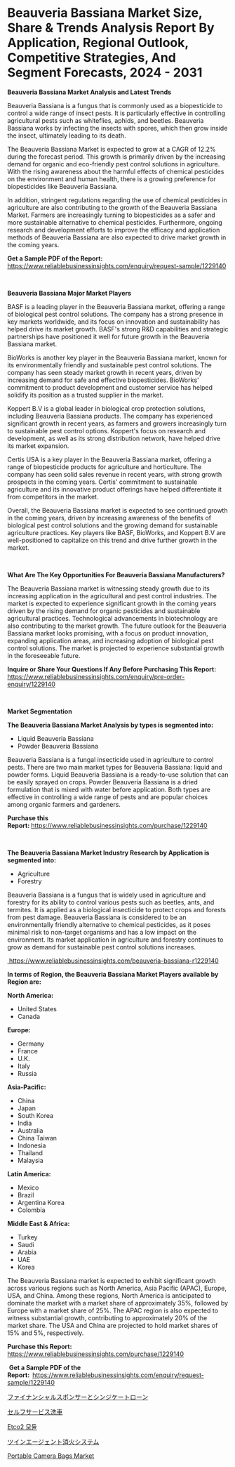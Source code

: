 <p><h1>Beauveria Bassiana Market Size, Share & Trends Analysis Report By Application, Regional Outlook, Competitive Strategies, And Segment Forecasts, 2024 - 2031</h1></p><p><strong>Beauveria Bassiana Market Analysis and Latest Trends</strong></p>
<p><p>Beauveria Bassiana is a fungus that is commonly used as a biopesticide to control a wide range of insect pests. It is particularly effective in controlling agricultural pests such as whiteflies, aphids, and beetles. Beauveria Bassiana works by infecting the insects with spores, which then grow inside the insect, ultimately leading to its death.</p><p>The Beauveria Bassiana Market is expected to grow at a CAGR of 12.2% during the forecast period. This growth is primarily driven by the increasing demand for organic and eco-friendly pest control solutions in agriculture. With the rising awareness about the harmful effects of chemical pesticides on the environment and human health, there is a growing preference for biopesticides like Beauveria Bassiana.</p><p>In addition, stringent regulations regarding the use of chemical pesticides in agriculture are also contributing to the growth of the Beauveria Bassiana Market. Farmers are increasingly turning to biopesticides as a safer and more sustainable alternative to chemical pesticides. Furthermore, ongoing research and development efforts to improve the efficacy and application methods of Beauveria Bassiana are also expected to drive market growth in the coming years.</p></p>
<p><strong>Get a Sample PDF of the Report:&nbsp;</strong> <a href="https://www.reliablebusinessinsights.com/enquiry/request-sample/1229140">https://www.reliablebusinessinsights.com/enquiry/request-sample/1229140</a></p>
<p>&nbsp;</p>
<p><strong>Beauveria Bassiana Major Market Players</strong></p>
<p><p>BASF is a leading player in the Beauveria Bassiana market, offering a range of biological pest control solutions. The company has a strong presence in key markets worldwide, and its focus on innovation and sustainability has helped drive its market growth. BASF's strong R&D capabilities and strategic partnerships have positioned it well for future growth in the Beauveria Bassiana market.</p><p>BioWorks is another key player in the Beauveria Bassiana market, known for its environmentally friendly and sustainable pest control solutions. The company has seen steady market growth in recent years, driven by increasing demand for safe and effective biopesticides. BioWorks' commitment to product development and customer service has helped solidify its position as a trusted supplier in the market.</p><p>Koppert B.V is a global leader in biological crop protection solutions, including Beauveria Bassiana products. The company has experienced significant growth in recent years, as farmers and growers increasingly turn to sustainable pest control options. Koppert's focus on research and development, as well as its strong distribution network, have helped drive its market expansion.</p><p>Certis USA is a key player in the Beauveria Bassiana market, offering a range of biopesticide products for agriculture and horticulture. The company has seen solid sales revenue in recent years, with strong growth prospects in the coming years. Certis' commitment to sustainable agriculture and its innovative product offerings have helped differentiate it from competitors in the market.</p><p>Overall, the Beauveria Bassiana market is expected to see continued growth in the coming years, driven by increasing awareness of the benefits of biological pest control solutions and the growing demand for sustainable agriculture practices. Key players like BASF, BioWorks, and Koppert B.V are well-positioned to capitalize on this trend and drive further growth in the market.</p></p>
<p>&nbsp;</p>
<p><strong>What Are The Key Opportunities For Beauveria Bassiana Manufacturers?</strong></p>
<p><p>The Beauveria Bassiana market is witnessing steady growth due to its increasing application in the agricultural and pest control industries. The market is expected to experience significant growth in the coming years driven by the rising demand for organic pesticides and sustainable agricultural practices. Technological advancements in biotechnology are also contributing to the market growth. The future outlook for the Beauveria Bassiana market looks promising, with a focus on product innovation, expanding application areas, and increasing adoption of biological pest control solutions. The market is projected to experience substantial growth in the foreseeable future.</p></p>
<p><strong>Inquire or Share Your Questions If Any Before Purchasing This Report:</strong> <a href="https://www.reliablebusinessinsights.com/enquiry/pre-order-enquiry/1229140">https://www.reliablebusinessinsights.com/enquiry/pre-order-enquiry/1229140</a></p>
<p>&nbsp;</p>
<p><strong>Market Segmentation</strong></p>
<p><strong>The Beauveria Bassiana Market Analysis by types is segmented into:</strong></p>
<p><ul><li>Liquid Beauveria Bassiana</li><li>Powder Beauveria Bassiana</li></ul></p>
<p><p>Beauveria Bassiana is a fungal insecticide used in agriculture to control pests. There are two main market types for Beauveria Bassiana: liquid and powder forms. Liquid Beauveria Bassiana is a ready-to-use solution that can be easily sprayed on crops. Powder Beauveria Bassiana is a dried formulation that is mixed with water before application. Both types are effective in controlling a wide range of pests and are popular choices among organic farmers and gardeners.</p></p>
<p><strong>Purchase this Report:&nbsp;</strong><a href="https://www.reliablebusinessinsights.com/purchase/1229140">https://www.reliablebusinessinsights.com/purchase/1229140</a></p>
<p>&nbsp;</p>
<p><strong>The Beauveria Bassiana Market Industry Research by Application is segmented into:</strong></p>
<p><ul><li>Agriculture</li><li>Forestry</li></ul></p>
<p><p>Beauveria Bassiana is a fungus that is widely used in agriculture and forestry for its ability to control various pests such as beetles, ants, and termites. It is applied as a biological insecticide to protect crops and forests from pest damage. Beauveria Bassiana is considered to be an environmentally friendly alternative to chemical pesticides, as it poses minimal risk to non-target organisms and has a low impact on the environment. Its market application in agriculture and forestry continues to grow as demand for sustainable pest control solutions increases.</p></p>
<p><a href="https://www.reliablebusinessinsights.com/beauveria-bassiana-r1229140">&nbsp;https://www.reliablebusinessinsights.com/beauveria-bassiana-r1229140</a></p>
<p><strong>In terms of Region, the Beauveria Bassiana Market Players available by Region are:</strong></p>
<p>
    <p> <strong> North America: </strong>
        <ul>
            <li>United States</li>
            <li>Canada</li>
        </ul>
        </p> 
    <p> <strong> Europe: </strong>
        <ul>
            <li>Germany</li>
            <li>France</li>
            <li>U.K.</li>
            <li>Italy</li>
            <li>Russia</li>
        </ul>
        </p> 
    <p> <strong> Asia-Pacific: </strong>
        <ul>
            <li>China</li>
            <li>Japan</li>
            <li>South Korea</li>
            <li>India</li>
            <li>Australia</li>
            <li>China Taiwan</li>
            <li>Indonesia</li>
            <li>Thailand</li>
            <li>Malaysia</li>
        </ul>
        </p> 
    <p> <strong> Latin America: </strong>
        <ul>
            <li>Mexico</li>
            <li>Brazil</li>
            <li>Argentina Korea</li>
            <li>Colombia</li>
        </ul>
        </p> 
    <p> <strong> Middle East & Africa: </strong>
        <ul>
            <li>Turkey</li>
            <li>Saudi</li>
            <li>Arabia</li>
            <li>UAE</li>
            <li>Korea</li>
        </ul>
    </p>
    </p>
<p><p>The Beauveria Bassiana market is expected to exhibit significant growth across various regions such as North America, Asia Pacific (APAC), Europe, USA, and China. Among these regions, North America is anticipated to dominate the market with a market share of approximately 35%, followed by Europe with a market share of 25%. The APAC region is also expected to witness substantial growth, contributing to approximately 20% of the market share. The USA and China are projected to hold market shares of 15% and 5%, respectively.</p></p>
<p><strong>Purchase this Report: </strong><a href="https://www.reliablebusinessinsights.com/purchase/1229140">https://www.reliablebusinessinsights.com/purchase/1229140</a></p>
<p>&nbsp;<strong>Get a Sample PDF of the Report:&nbsp;&nbsp;</strong><a href="https://www.reliablebusinessinsights.com/enquiry/request-sample/1229140">https://www.reliablebusinessinsights.com/enquiry/request-sample/1229140</a></p>
<p><strong></strong></p>
<p><p><a href="https://github.com/dawson566/Market-Research-Report-List-1/blob/main/2755061119576.md">ファイナンシャルスポンサーとシンジケートローン</a></p><p><a href="https://medium.com/@diegoskiles2023/%E8%87%AA%E5%8A%A9%E3%82%AB%E3%83%BC%E3%82%A6%E3%82%A9%E3%83%83%E3%82%B7%E3%83%A5%E5%B8%82%E5%A0%B4%E8%AA%BF%E6%9F%BB%E3%83%AC%E3%83%9D%E3%83%BC%E3%83%88%E3%81%AB%E3%81%AF-2024%E5%B9%B4%E3%81%8B%E3%82%892031%E5%B9%B4%E3%81%BE%E3%81%A7%E3%81%AE-%E3%81%AEcagr%E4%BA%88%E6%B8%AC%E3%81%AB%E3%82%88%E3%82%8B%E5%B8%82%E5%A0%B4%E8%A6%8F%E6%A8%A1-%E3%82%B7%E3%82%A7%E3%82%A2-%E6%88%90%E9%95%B7%E7%8E%87%E3%81%AE%E5%88%86%E6%9E%90%E3%81%8C%E5%90%AB%E3%81%BE%E3%82%8C%E3%81%A6%E3%81%84%E3%81%BE%E3%81%99-3c1b189fb871">セルフサービス洗車</a></p><p><a href="https://github.com/vsn7qpua81q/Market-Research-Report-List-2/blob/main/3012804126775.md">Etco2 모듈</a></p><p><a href="https://medium.com/@alejandroramirez23k/%E3%83%84%E3%82%A4%E3%83%B3%E3%82%A8%E3%83%BC%E3%82%B8%E3%82%A7%E3%83%B3%E3%83%88%E7%81%AB%E7%81%BD%E9%8E%AE%E7%81%AB%E3%82%B7%E3%82%B9%E3%83%86%E3%83%A0%E5%B8%82%E5%A0%B4%E3%81%AE%E4%BA%88%E6%B8%AC-%E5%B8%82%E5%A0%B4%E3%83%88%E3%83%AC%E3%83%B3%E3%83%89-%E3%81%8A%E3%82%88%E3%81%B3%E5%BD%B1%E9%9F%BF%E5%88%86%E6%9E%90-2024%E5%B9%B4-2031%E5%B9%B4-fa1f0333db34">ツインエージェント消火システム</a></p><p><a href="https://github.com/khadijahesham19/Market-Research-Report-List-1/blob/main/portable-camera-bags-market.md">Portable Camera Bags Market</a></p></p>